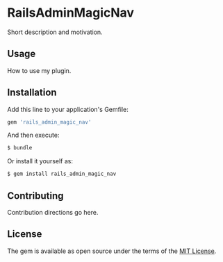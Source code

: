 # RailsAdminMagicNav
Short description and motivation.

## Usage
How to use my plugin.

## Installation
Add this line to your application's Gemfile:

```ruby
gem 'rails_admin_magic_nav'
```

And then execute:
```bash
$ bundle
```

Or install it yourself as:
```bash
$ gem install rails_admin_magic_nav
```

## Contributing
Contribution directions go here.

## License
The gem is available as open source under the terms of the [MIT License](http://opensource.org/licenses/MIT).
